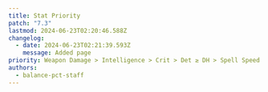 ```yaml
---
title: Stat Priority
patch: "7.3"
lastmod: 2024-06-23T02:20:46.588Z
changelog:
  - date: 2024-06-23T02:21:39.593Z
    message: Added page
priority: Weapon Damage > Intelligence > Crit > Det ≥ DH > Spell Speed
authors:
  - balance-pct-staff
---
```

